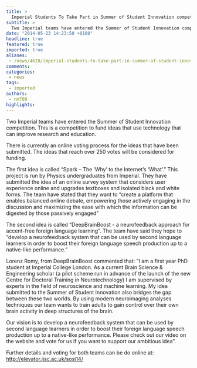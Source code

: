 ```yaml
---
title: >
  Imperial Students To Take Part in Summer of Student Innovation competition
subtitle: >
  Two Imperial teams have entered the Summer of Student Innovation competition. This is a competition to fund ideas that use technology that can improve research and education.
date: "2014-05-23 14:23:50 +0100"
headline: true
featured: true
imported: true
aliases:
 - /news/4628/imperial-students-to-take-part-in-summer-of-student-innovation-competition
comments:
categories:
 - news
tags:
 - imported
authors:
 - nm708
highlights:
---
```


Two Imperial teams have entered the Summer of Student Innovation competition. This is a competition to fund ideas that use technology that can improve research and education.

There is currently an online voting process for the ideas that have been submitted. The ideas that reach over 250 votes will be considered for funding.

The first idea is called “Spark – The ‘Why’ to the Internet’s ‘What’.” This project is run by Physics undergraduates from Imperial. They have submitted the idea of an online survey system that considers user experience online and upgrades textboxes and isolated black and white forms. The team have stated that they want to “create a platform that enables balanced online debate, empowering those actively engaging in the discussion and maximizing the ease with which the information can be digested by those passively engaged”

The second idea is called “DeepBrainBoost - a neurofeedback approach for accent-free foreign language learning”. The team have said they hope to “develop a neurofeedback system that can be used by second language learners in order to boost their foreign language speech production up to a native-like performance.”

Lorenz Romy, from DeepBrainBoost commented that: “I am a first year PhD student at Imperial College London. As a current Brain Science & Engineering scholar (a pilot scheme run in advance of the launch of the new Centre for Doctoral Training in Neurotechnology) I am supervised by experts in the field of neuroscience and machine learning. My idea submitted to the Summer of Student Innovation also bridges the gap between these two worlds. By using modern neuroimaging analyses techniques our team wants to train adults to gain control over their own brain activity in deep structures of the brain.

Our vision is to develop a neurofeedback system that can be used by second language learners in order to boost their foreign language speech production up to a native-like performance. Please check out our video on the website and vote for us if you want to support our ambitious idea”.

Further details and voting for both teams can be do online at: http://elevator.jisc.ac.uk/sosi14/
